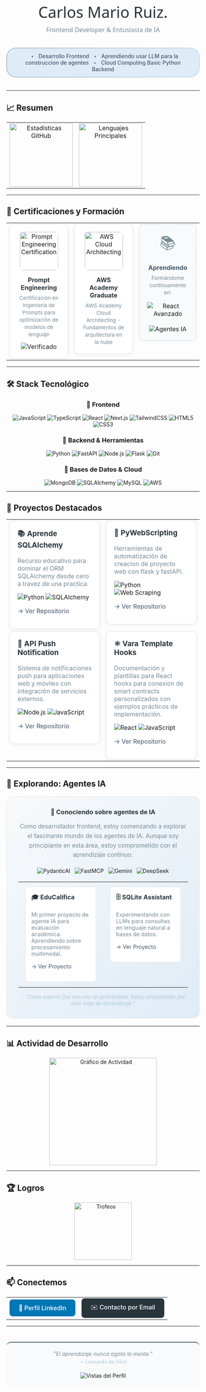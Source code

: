<div align="center">
  <h1 style="color: #29353C; font-family: 'Segoe UI', Tahoma, Geneva, Verdana, sans-serif; font-weight: 300; font-size: 2.5rem; margin-bottom: 0.5rem;">Carlos Mario Ruiz.</h1>
  <h3 style="color: #768A96; font-family: 'Segoe UI', Tahoma, Geneva, Verdana, sans-serif; font-weight: 400; margin-top: 0;">Frontend Developer & Entusiasta de IA</h3>
  
  <div style="display: inline-block; margin: 20px 0; padding: 1px; background: linear-gradient(90deg, #768A96, #AAC7D8); border-radius: 25px;">
    <div style="background: #DFEBF6; padding: 12px 24px; border-radius: 24px;">
      <span style="color: #768A96; margin: 0 8px;">•</span>
      <span style="color: #44576D; font-weight: 500;">Desarrollo Frontend</span>
      <span style="color: #768A96; margin: 0 8px;">•</span>
      <span style="color: #44576D; font-weight: 500;">Aprendiendo usar LLM para la construccion de agentes</span>
      <span style="color: #768A96; margin: 0 8px;">•</span>
      <span style="color: #44576D; font-weight: 500;">Cloud Computing Basic</span>
      <span style="color: #44576D; font-weight: 500;">Python Backend</span>
    </div>
  </div>
</div>

---

## 📈 Resumen

<div align="center">
  <table>
    <tr>
      <td align="center" width="50%">
        <img src="https://github-readme-stats.vercel.app/api?username=CarlosMaroRuiz&show_icons=true&theme=nord&hide_title=true&count_private=true&include_all_commits=true&border_color=E6E6E6&hide_border=false&bg_color=FFFFFF&text_color=29353C&icon_color=768A96&title_color=44576D&border_radius=8" height="165" alt="Estadísticas GitHub" />
      </td>
      <td align="center" width="50%">
        <img src="https://github-readme-stats.vercel.app/api/top-langs/?username=CarlosMaroRuiz&layout=compact&theme=nord&langs_count=6&border_color=E6E6E6&hide_border=false&bg_color=FFFFFF&text_color=29353C&title_color=44576D&border_radius=8" height="165" alt="Lenguajes Principales" />
      </td>
    </tr>
  </table>
</div>

---

## 🏅 Certificaciones y Formación

<div align="center">
  <table border="0" cellspacing="15" cellpadding="0">
    <tr>
      <td align="center" valign="top">
        <div style="background: #FFFFFF; padding: 20px; border-radius: 12px; border: 1px solid #E6E6E6; box-shadow: 0 2px 8px rgba(41, 53, 60, 0.08); max-width: 280px;">
          <a href="https://www.credential.net/7360dbda-15a4-4266-80cc-25c04247e421#acc.C71dkjKg" target="_blank">
            <img src="https://api.accredible.com/v1/frontend/credential_website_embed_image/badge/153368177" alt="Prompt Engineering Certification" width="100" height="100" style="border-radius: 8px;"/>
          </a>
          <h4 style="color: #29353C; margin: 15px 0 8px 0;">Prompt Engineering</h4>
          <p style="color: #768A96; font-size: 0.85em; margin: 0; line-height: 1.4;">Certificación en Ingeniería de Prompts para optimización de modelos de lenguaje</p>
          <div style="margin-top: 12px;">
            <img src="https://img.shields.io/badge/Verificado-29353C?style=flat-square&logo=verified&logoColor=white" alt="Verificado"/>
          </div>
        </div>
      </td>
      <td align="center" valign="top">
        <div style="background: #FFFFFF; padding: 20px; border-radius: 12px; border: 1px solid #E6E6E6; box-shadow: 0 2px 8px rgba(41, 53, 60, 0.08); max-width: 280px;">
          <img src="https://d1.awsstatic.com/training-and-certification/certification-badges/AWS-Certified-Solutions-Architect-Associate_badge.3419559c682629072f1eb968d59dea0741772c0f.png" alt="AWS Cloud Architecting" width="100" height="100" style="border-radius: 8px;"/>
          <h4 style="color: #29353C; margin: 15px 0 8px 0;">AWS Academy Graduate</h4>
          <p style="color: #768A96; font-size: 0.85em; margin: 0; line-height: 1.4;">AWS Academy Cloud Architecting - Fundamentos de arquitectura en la nube</p>
        </div>
      </td>
      <td align="center" valign="top">
        <div style="background: #F8FAFB; padding: 20px; border-radius: 12px; border: 1px dashed #AAC7D8; max-width: 280px;">
          <div style="color: #768A96; font-size: 2.5rem; margin-bottom: 10px;">📚</div>
          <h4 style="color: #44576D; margin: 15px 0 8px 0;">Aprendiendo</h4>
          <p style="color: #768A96; font-size: 0.85em; margin: 0; line-height: 1.4;">Formándome continuamente en:</p>
          <div style="margin-top: 15px;">
            <img src="https://img.shields.io/badge/React_Avanzado-768A96?style=flat-square&logo=react&logoColor=white" alt="React Avanzado"/>
            <br/><br/>
            <img src="https://img.shields.io/badge/Agentes_IA-AAC7D8?style=flat-square&logo=openai&logoColor=white" alt="Agentes IA"/>
          </div>
        </div>
      </td>
    </tr>
  </table>
</div>

---

## 🛠️ Stack Tecnológico

<div align="center">

### 🎨 Frontend 
<img src="https://img.shields.io/badge/JavaScript-29353C?style=flat&logo=javascript&logoColor=F7DF1E" alt="JavaScript"/>
<img src="https://img.shields.io/badge/TypeScript-768A96?style=flat&logo=typescript&logoColor=white" alt="TypeScript"/>
<img src="https://img.shields.io/badge/React-AAC7D8?style=flat&logo=react&logoColor=white" alt="React"/>
<img src="https://img.shields.io/badge/Next.js-44576D?style=flat&logo=next.js&logoColor=white" alt="Next.js"/>
<img src="https://img.shields.io/badge/TailwindCSS-768A96?style=flat&logo=tailwind-css&logoColor=white" alt="TailwindCSS"/>
<img src="https://img.shields.io/badge/HTML5-29353C?style=flat&logo=html5&logoColor=white" alt="HTML5"/>
<img src="https://img.shields.io/badge/CSS3-768A96?style=flat&logo=css3&logoColor=white" alt="CSS3"/>

### 🔧 Backend & Herramientas
<img src="https://img.shields.io/badge/Python-29353C?style=flat&logo=python&logoColor=white" alt="Python"/>
<img src="https://img.shields.io/badge/FastAPI-768A96?style=flat&logo=fastapi&logoColor=white" alt="FastAPI"/>
<img src="https://img.shields.io/badge/Node.js-AAC7D8?style=flat&logo=node.js&logoColor=white" alt="Node.js"/>
<img src="https://img.shields.io/badge/Flask-44576D?style=flat&logo=flask&logoColor=white" alt="Flask"/>
<img src="https://img.shields.io/badge/Git-768A96?style=flat&logo=git&logoColor=white" alt="Git"/>

### 💾 Bases de Datos & Cloud
<img src="https://img.shields.io/badge/MongoDB-768A96?style=flat&logo=mongodb&logoColor=white" alt="MongoDB"/>
<img src="https://img.shields.io/badge/SQLAlchemy-AAC7D8?style=flat&logo=python&logoColor=white" alt="SQLAlchemy"/>
<img src="https://img.shields.io/badge/MySQL-44576D?style=flat&logo=mysql&logoColor=white" alt="MySQL"/>
<img src="https://img.shields.io/badge/AWS-768A96?style=flat&logo=amazon-aws&logoColor=white" alt="AWS"/>

</div>

---

## 💼 Proyectos Destacados

<div align="center">
  <table border="0" cellspacing="10" cellpadding="0">
    <tr>
      <td width="50%" valign="top">
        <div style="background: #FFFFFF; padding: 20px; border-radius: 12px; border: 1px solid #E6E6E6; box-shadow: 0 2px 8px rgba(41, 53, 60, 0.08);">
          <h3 style="color: #29353C; margin-top: 0;">📚 Aprende SQLAlchemy</h3>
          <p style="color: #768A96; margin: 8px 0;">Recurso educativo  para  dominar el ORM SQLAlchemy desde cero a travez de una practica.</p>
          <div style="margin-top: 15px;">
            <img src="https://img.shields.io/badge/Python-29353C?style=flat-square&logo=python&logoColor=white" alt="Python"/>
            <img src="https://img.shields.io/badge/SQLAlchemy-768A96?style=flat-square&logo=python&logoColor=white" alt="SQLAlchemy"/>
          </div>
          <p><a href="https://github.com/CarlosMaroRuiz/LearnSqlAlchemy" style="color: #44576D; text-decoration: none;">→ Ver Repositorio</a></p>
        </div>
      </td>
      <td width="50%" valign="top">
        <div style="background: #FFFFFF; padding: 20px; border-radius: 12px; border: 1px solid #E6E6E6; box-shadow: 0 2px 8px rgba(41, 53, 60, 0.08);">
          <h3 style="color: #29353C; margin-top: 0;">🔧 PyWebScripting</h3>
          <p style="color: #768A96; margin: 8px 0;">Herramientas de automatización de creacion de proyecto web con flask y fastAPi.</p>
          <div style="margin-top: 15px;">
            <img src="https://img.shields.io/badge/Python-29353C?style=flat-square&logo=python&logoColor=white" alt="Python"/>
            <img src="https://img.shields.io/badge/Web_Scraping-768A96?style=flat-square&logo=python&logoColor=white" alt="Web Scraping"/>
          </div>
          <p><a href="https://github.com/CarlosMaroRuiz/PyWebScripting" style="color: #44576D; text-decoration: none;">→ Ver Repositorio</a></p>
        </div>
      </td>
    </tr>
    <tr>
      <td width="50%" valign="top">
        <div style="background: #FFFFFF; padding: 20px; border-radius: 12px; border: 1px solid #E6E6E6; box-shadow: 0 2px 8px rgba(41, 53, 60, 0.08);">
          <h3 style="color: #29353C; margin-top: 0;">📱 API Push Notification</h3>
          <p style="color: #768A96; margin: 8px 0;">Sistema de notificaciones push para aplicaciones web y móviles con integración de servicios externos.</p>
          <div style="margin-top: 15px;">
            <img src="https://img.shields.io/badge/Node.js-29353C?style=flat-square&logo=node.js&logoColor=white" alt="Node.js"/>
            <img src="https://img.shields.io/badge/JavaScript-768A96?style=flat-square&logo=javascript&logoColor=white" alt="JavaScript"/>
          </div>
          <p><a href="https://github.com/CarlosMaroRuiz/APiPushNotification" style="color: #44576D; text-decoration: none;">→ Ver Repositorio</a></p>
        </div>
      </td>
      <td width="50%" valign="top">
        <div style="background: #FFFFFF; padding: 20px; border-radius: 12px; border: 1px solid #E6E6E6; box-shadow: 0 2px 8px rgba(41, 53, 60, 0.08);">
          <h3 style="color: #29353C; margin-top: 0;">⚛️ Vara Template Hooks</h3>
          <p style="color: #768A96; margin: 8px 0;">Documentación y plantillas para React hooks para conexion de smart contracts personalizados con ejemplos prácticos de implementación.</p>
          <div style="margin-top: 15px;">
            <img src="https://img.shields.io/badge/React-29353C?style=flat-square&logo=react&logoColor=white" alt="React"/>
            <img src="https://img.shields.io/badge/JavaScript-768A96?style=flat-square&logo=javascript&logoColor=white" alt="JavaScript"/>
          </div>
          <p><a href="https://github.com/CarlosMaroRuiz/VaraTemplateWithHooksDocs" style="color: #44576D; text-decoration: none;">→ Ver Repositorio</a></p>
        </div>
      </td>
    </tr>
  </table>
</div>

---

## 🚀 Explorando: Agentes IA 

<div align="center" style="background: linear-gradient(135deg, #F8FAFB 0%, #DFEBF6 100%); padding: 30px; border-radius: 16px; border: 1px solid #E6E6E6; margin: 20px 0; max-width: 900px;">
  <h3 style="color: #29353C; margin-top: 0;">🌱 Conociendo sobre agentes de IA</h3>
  
  <p style="color: #768A96; font-size: 1.1em; line-height: 1.6; margin: 15px 0;">
    Como desarrollador frontend, estoy comenzando a explorar el fascinante mundo de los agentes de IA. 
    Aunque soy principiante en esta área, estoy comprometido con el aprendizaje continuo.
  </p>
  
  <div style="display: flex; justify-content: center; flex-wrap: wrap; gap: 12px; margin: 20px 0;">
    <img src="https://img.shields.io/badge/PydanticAI-29353C?style=for-the-badge&logo=python&logoColor=white" alt="PydanticAI"/>
    <img src="https://img.shields.io/badge/FastMCP-768A96?style=for-the-badge&logo=fastapi&logoColor=white" alt="FastMCP"/>
    <img src="https://img.shields.io/badge/Gemini_API-AAC7D8?style=for-the-badge&logo=google&logoColor=white" alt="Gemini"/>
    <img src="https://img.shields.io/badge/DeepSeek-44576D?style=for-the-badge&logo=openai&logoColor=white" alt="DeepSeek"/>
  </div>

  <div align="center">
    <table border="0" cellspacing="10" cellpadding="0">
      <tr>
        <td width="50%" valign="top">
          <div style="background: #FFFFFF; padding: 15px; border-radius: 8px; border: 1px solid #E6E6E6; margin: 10px;">
            <h4 style="color: #29353C; margin-top: 0; font-size: 1em;">🎓 EduCalifica</h4>
            <p style="color: #768A96; margin: 8px 0; font-size: 0.9em;">Mi primer proyecto de agente IA para evaluación académica. Aprendiendo sobre procesamiento multimodal.</p>
            <p><a href="https://github.com/CarlosMaroRuiz/agent_evaluator" style="color: #44576D; text-decoration: none; font-size: 0.9em;">→ Ver Proyecto</a></p>
          </div>
        </td>
        <td width="50%" valign="top">
          <div style="background: #FFFFFF; padding: 15px; border-radius: 8px; border: 1px solid #E6E6E6; margin: 10px;">
            <h4 style="color: #29353C; margin-top: 0; font-size: 1em;">🗄️ SQLite Assistant</h4>
            <p style="color: #768A96; margin: 8px 0; font-size: 0.9em;">Experimentando con LLMs para consultas en lenguaje natural a bases de datos.</p>
            <p><a href="https://github.com/CarlosMaroRuiz/SQLiteAssistant" style="color: #44576D; text-decoration: none; font-size: 0.9em;">→ Ver Proyecto</a></p>
          </div>
        </td>
      </tr>
    </table>
  </div>
  
  <p style="color: #AAC7D8; font-style: italic; font-size: 0.95em; margin: 15px 0 0 0;">
    💡 "Cada experto fue una vez un principiante. Estoy emocionado por este viaje de aprendizaje."
  </p>
</div>

---

## 📊 Actividad de Desarrollo

<div align="center">
  <img src="https://github-readme-activity-graph.vercel.app/graph?username=CarlosMaroRuiz&bg_color=FFFFFF&color=29353C&line=768A96&point=44576D&area=false&hide_border=false&border_color=E6E6E6&radius=8" height="280" alt="Gráfico de Actividad" />
</div>

---

## 🏆 Logros

<div align="center">
  <img src="https://github-profile-trophy.vercel.app/?username=CarlosMaroRuiz&theme=flat&margin-w=15&margin-h=15&column=4&no-frame=true&rank=SSS,SS,S,AAA" height="150" alt="Trofeos" />
</div>

---

## 📫 Conectemos

<div align="center">
  <table border="0" cellspacing="0" cellpadding="20">
    <tr>
      <td align="center">
        <a href="www.linkedin.com/in/carlos-m-ruiz-a5ab17224/" style="text-decoration: none;">
          <div style="background: #0077B5; color: white; padding: 12px 24px; border-radius: 8px; display: inline-block; font-weight: 500;">
            🔗 Perfil LinkedIn
          </div>
        </a>
      </td>
      <td align="center">
        <a href="mailto:car06ma15@gmail.com" style="text-decoration: none;">
          <div style="background: #29353C; color: white; padding: 12px 24px; border-radius: 8px; display: inline-block; font-weight: 500;">
            ✉️ Contacto por Email
          </div>
        </a>
      </td>
    </tr>
  </table>
</div>

---

<div align="center" style="margin-top: 40px; padding: 20px; background: #F8FAFB; border-radius: 12px; border-top: 3px solid #768A96;">
  <p style="color: #768A96; font-style: italic; margin: 0;">
    "El aprendizaje nunca agota la mente."
  </p>
  <p style="color: #AAC7D8; font-size: 0.9em; margin: 5px 0 0 0;">— Leonardo da Vinci</p>
  
  <img src="https://komarev.com/ghpvc/?username=CarlosMaroRuiz&color=768A96&style=flat-square&label=Vistas+del+Perfil" alt="Vistas del Perfil" style="margin-top: 20px;"/>
</div>

